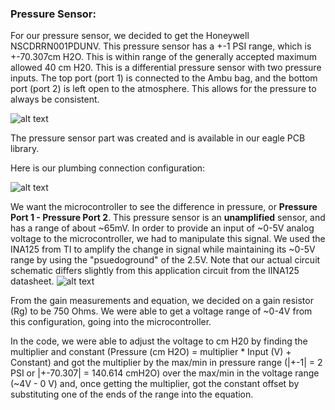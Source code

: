 ### Pressure Sensor:

For our pressure sensor, we decided to get the Honeywell NSCDRRN001PDUNV. This pressure sensor has a +-1 PSI range, which is +-70.307cm H2O. This is within range of the generally accepted maximum allowed 40 cm H20. This is a differential pressure sensor with two pressure inputs. The top port (port 1) is connected to the Ambu bag, and the bottom port (port 2) is left open to the atmosphere. This allows for the pressure to always be consistent. 


![alt text][pinout]

The pressure sensor part was created and is available in our eagle PCB library.

Here is our plumbing connection configuration:

![alt text][plumbingconfig]

We want the microcontroller to see the difference in pressure, or **Pressure Port 1 - Pressure Port 2**. This pressure sensor is an **unamplified** sensor, and has a range of about ~65mV. In order to provide an input of ~0-5V analog voltage to the microcontroller, we had to manipulate this signal. We used the INA125 from TI to amplify the change in signal while maintaining its ~0-5V range by using the "psuedoground" of the 2.5V. Note that our actual circuit schematic differs slightly from this application circuit from the IINA125 datasheet.
![alt text][ina125]

From the gain measurements and equation, we decided on a gain resistor (Rg) to be 750 Ohms. We were able to get a voltage range of ~0-4V from this configuration, going into the microcontroller.

In the code, we were able to adjust the voltage to cm H20 by finding the multiplier and constant (Pressure (cm H2O) = multiplier * Input (V) + Constant) and got the multiplier by the max/min in pressure range (|+-1| = 2 PSI or |+-70.307| = 140.614 cmH2O) over the max/min in the voltage range (~4V - 0 V) and, once getting the multiplier, got the constant offset by substituting one of the ends of the range into the equation. 

[pinout]: https://github.com/kebroad/TigerVent/blob/master/Tutorials/Pressure%20Sensor/images/pinout.JPG

[plumbingconfig]: https://github.com/kebroad/TigerVent/blob/master/Tutorials/Pressure%20Sensor/images/plumbingconfig.jpg

[ina125]: https://github.com/kebroad/TigerVent/blob/master/Tutorials/Pressure%20Sensor/images/ina125.JPG